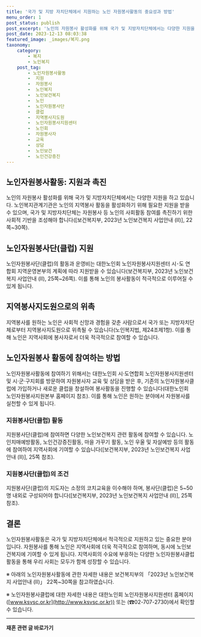 ```yaml
---
title: '국가 및 지방 자치단체에서 지원하는 노인 자원봉사활동의 중요성과 방법'
menu_order: 1
post_status: publish
post_excerpt: '노인의 자원봉사 활성화를 위해 국가 및 지방자치단체에서는 다양한 지원을 하고 있습니다. 노인복지관계기관은 노인의 지역봉사 활동을 활성화하기 위해 필요한 지원을 받을 수 있으며, 국가 및 지방자치단체는 자원봉사 등 노인의 사회활동 참여를 촉진하기 위한 사회적 기반을 조성해야 합니다  보건복지부, 2023년 노인보건복지 사업안내  Ⅱ  , 22쪽 30쪽 .'
post_date: 2023-12-13 08:03:38
featured_image: _images/복지.png
taxonomy:
    category:
        - 복지
        - 노인복지
    post_tag:
        - 노인자원봉사활동
        -  지원
        -  자원봉사
        -  노인복지
        -  노인보건복지
        -  노인
        -  노인자원봉사단
        -  클럽
        -  지역봉사지도원
        -  노인자원봉사지원센터
        -  노인회
        -  자원봉사자
        -  교육
        -  상담
        -  노인보건
        -  노인건강증진
---
```



## 노인자원봉사활동: 지원과 촉진

노인의 자원봉사 활성화를 위해 국가 및 지방자치단체에서는 다양한 지원을 하고 있습니다. 노인복지관계기관은 노인의 지역봉사 활동을 활성화하기 위해 필요한 지원을 받을 수 있으며, 국가 및 지방자치단체는 자원봉사 등 노인의 사회활동 참여를 촉진하기 위한 사회적 기반을 조성해야 합니다([보건복지부, 2023년 노인보건복지 사업안내 (Ⅱ)], 22쪽~30쪽).

## 노인자원봉사단(클럽) 지원

노인자원봉사단(클럽)의 활동과 운영비는 대한노인회 노인자원봉사지원센터 시･도 연합회 지역운영본부의 계획에 따라 지원받을 수 있습니다(보건복지부, 2023년 노인보건복지 사업안내 (Ⅱ), 25쪽~26쪽). 이를 통해 노인의 봉사활동이 적극적으로 이루어질 수 있게 됩니다.

## 지역봉사지도원으로의 위촉

지역봉사를 원하는 노인은 사회적 신망과 경험을 갖춘 사람으로서 국가 또는 지방자치단체로부터 지역봉사지도원으로 위촉될 수 있습니다(노인복지법, 제24조제1항). 이를 통해 노인은 지역사회에 봉사자로서 더욱 적극적으로 참여할 수 있습니다.

## 노인자원봉사 활동에 참여하는 방법

노인자원봉사활동에 참여하기 위해서는 대한노인회 시·도연합회 노인자원봉사지원센터 및 시·군·구지회를 방문하여 자원봉사자 교육 및 상담을 받은 후, 기존의 노인자원봉사클럽에 가입하거나 새로운 클럽을 창설하여 봉사활동을 진행할 수 있습니다(대한노인회 노인자원봉사지원본부 홈페이지 참조). 이를 통해 노인은 원하는 분야에서 자원봉사를 실천할 수 있게 됩니다.

### 지원봉사단(클럽) 활동

지원봉사단(클럽)에 참여하면 다양한 노인보건복지 관련 활동에 참여할 수 있습니다. 노인치매예방활동, 노인건강증진활동, 마을 가꾸기 활동, 노인 우울 및 자살예방 등의 활동에 참여하여 지역사회에 기여할 수 있습니다([보건복지부, 2023년 노인보건복지 사업안내 (Ⅱ)], 25쪽 참조).

### 지원봉사단(클럽)의 조건

지원봉사단(클럽)의 지도자는 소정의 코치교육을 이수해야 하며, 봉사단(클럽)은 5~50명 내외로 구성되어야 합니다([보건복지부, 2023년 노인보건복지 사업안내 (Ⅱ)], 25쪽 참조).

## 결론

노인자원봉사활동은 국가 및 지방자치단체에서 적극적으로 지원하고 있는 중요한 분야입니다. 자원봉사를 통해 노인은 지역사회에 더욱 적극적으로 참여하며, 동시에 노인보건복지에 기여할 수 있게 됩니다. 지역사회의 수요에 부응하는 다양한 노인자원봉사클럽 활동을 통해 우리 사회는 모두가 함께 성장할 수 있습니다.

※ 아래의 노인자원봉사활동에 관한 자세한 내용은 보건복지부의 「2023년 노인보건복지 사업안내 (Ⅱ)」 22쪽~30쪽을 참고하였습니다.

※ 노인자원봉사클럽에 대한 자세한 내용은 대한노인회 노인자원봉사지원센터 홈페이지([www.ksvsc.or.kr](http://www.ksvsc.or.kr)) 또는 (☎02-707-2730)에서 확인할 수 있습니다.
<!-- wp:separator -->
<hr class="wp-block-separator has-alpha-channel-opacity"/>
<!-- /wp:separator -->

<!-- wp:group {"backgroundColor":"base","layout":{"type":"constrained"}} -->
<div class="wp-block-group has-base-background-color has-background"><!-- wp:paragraph {"align":"center","fontSize":"medium"} -->
<p class="has-text-align-center has-large-font-size"><strong>재혼 관련 글 바로가기</strong></p>
<!-- /wp:paragraph -->


<!-- wp:latest-posts
{"categories":[{"id":1427,"count":19,"description":"","link":"https://uknowlaw.com/category/%ec%9e%ac%ed%98%bc/","name":"재혼","slug":"재혼","taxonomy":"category","parent":0,"meta":[],"_links":{"self":[{"href":"https://uknowlaw.com/wp-json/wp/v2/categories/1427"}],"collection":[{"href":"https://uknowlaw.com/wp-json/wp/v2/categories"}],"about":[{"href":"https://uknowlaw.com/wp-json/wp/v2/taxonomies/category"}],"wp:post_type":[{"href":"https://uknowlaw.com/wp-json/wp/v2/posts?categories=1427"}],"curies":[{"name":"wp","href":"https://api.w.org/{rel}","templated":true}]}}],"postsToShow":100,"excerptLength":28,"postLayout":"grid","columns":2,"featuredImageAlign":"left","featuredImageSizeSlug":"large","fontSize":"small"} /--></div>
<!-- /wp:group -->